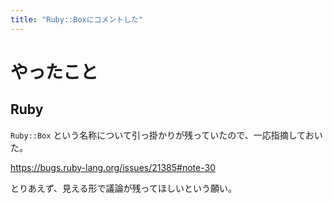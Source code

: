 ```yaml
---
title: "Ruby::Boxにコメントした"
---
```


# やったこと

## Ruby

`Ruby::Box` という名称について引っ掛かりが残っていたので、一応指摘しておいた。

<https://bugs.ruby-lang.org/issues/21385#note-30>

とりあえず、見える形で議論が残ってほしいという願い。

